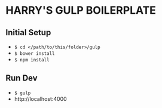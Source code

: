 HARRY'S GULP BOILERPLATE
========================

## Initial Setup

- `$ cd </path/to/this/folder>/gulp`
- `$ bower install`
- `$ npm install`

## Run Dev

- `$ gulp`
- http://localhost:4000
